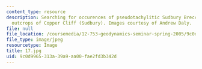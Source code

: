 ```yaml
---
content_type: resource
description: Searching for occurences of pseudotachylitic Sudbury Breccia in the soot-blackened
  outcrops of Copper Cliff (Sudbury). Images courtesy of Andrew Daly.
file: null
file_location: /coursemedia/12-753-geodynamics-seminar-spring-2005/9c0d9965313a39a9aa00fae2fd3b342d_17.jpg
file_type: image/jpeg
resourcetype: Image
title: 17.jpg
uid: 9c0d9965-313a-39a9-aa00-fae2fd3b342d
---
```

